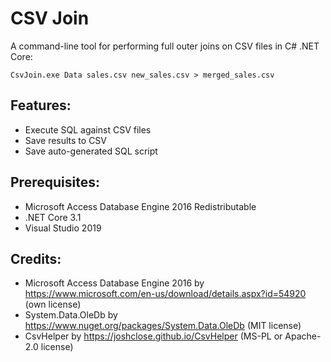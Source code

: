 # CSV Join
A command-line tool for performing full outer joins on CSV files in C# .NET Core:
```
CsvJoin.exe Data sales.csv new_sales.csv > merged_sales.csv
```

## Features:
- Execute SQL against CSV files
- Save results to CSV
- Save auto-generated SQL script

## Prerequisites:
- Microsoft Access Database Engine 2016 Redistributable
- .NET Core 3.1
- Visual Studio 2019

## Credits:
- Microsoft Access Database Engine 2016 by https://www.microsoft.com/en-us/download/details.aspx?id=54920 (own license)
- System.Data.OleDb by https://www.nuget.org/packages/System.Data.OleDb (MIT license)
- CsvHelper by https://joshclose.github.io/CsvHelper (MS-PL or Apache-2.0 license)

